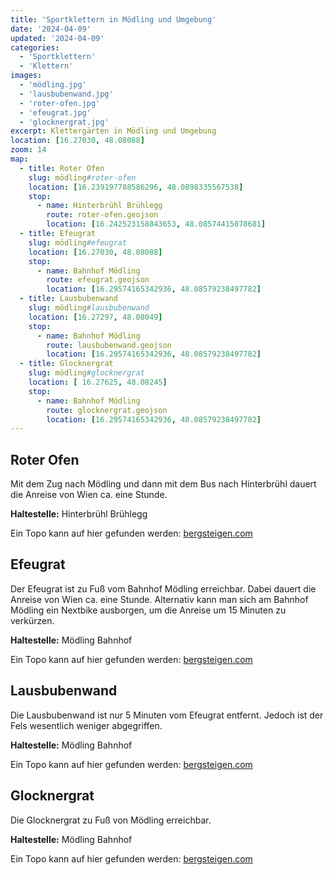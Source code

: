 ```yaml
---
title: 'Sportklettern in Mödling und Umgebung'
date: '2024-04-09'
updated: '2024-04-09'
categories:
  - 'Sportklettern'
  - 'Klettern'
images: 
  - 'mödling.jpg'
  - 'lausbubenwand.jpg'
  - 'roter-ofen.jpg'
  - 'efeugrat.jpg'
  - 'glocknergrat.jpg'
excerpt: Klettergärten in Mödling und Umgebung
location: [16.27030, 48.08088]
zoom: 14
map:
  - title: Roter Ofen
    slug: mödling#roter-ofen
    location: [16.239197788586296, 48.0898335567538]
    stop: 
      - name: Hinterbrühl Brühlegg
        route: roter-ofen.geojson
        location: [16.242523158843653, 48.08574415078681]
  - title: Efeugrat
    slug: mödling#efeugrat
    location: [16.27030, 48.08088]
    stop:
      - name: Bahnhof Mödling
        route: efeugrat.geojson
        location: [16.29574165342936, 48.08579238497782]
  - title: Lausbubenwand
    slug: mödling#lausbubenwand
    location: [16.27297, 48.08049]
    stop:
      - name: Bahnhof Mödling
        route: lausbubenwand.geojson
        location: [16.29574165342936, 48.08579238497782]
  - title: Glocknergrat
    slug: mödling#glocknergrat
    location: [ 16.27625, 48.08245]
    stop:
      - name: Bahnhof Mödling
        route: glocknergrat.geojson
        location: [16.29574165342936, 48.08579238497782]
---
```


## Roter Ofen

Mit dem Zug nach Mödling und dann mit dem Bus nach Hinterbrühl dauert die Anreise von Wien ca. eine Stunde.

**Haltestelle:** Hinterbrühl Brühlegg

Ein Topo kann auf hier gefunden werden: [bergsteigen.com](https://www.bergsteigen.com/touren/klettergarten/roter-ofen-moedling-hinterbruehl/)

## Efeugrat

Der Efeugrat ist zu Fuß vom Bahnhof Mödling erreichbar. Dabei dauert die Anreise von Wien ca. eine Stunde. Alternativ kann man sich am Bahnhof Mödling ein Nextbike ausborgen, um die Anreise um 15 Minuten zu verkürzen.

**Haltestelle:** Mödling Bahnhof

Ein Topo kann auf hier gefunden werden: [bergsteigen.com](https://www.bergsteigen.com/touren/klettergarten/efeugrat-moedling/)

## Lausbubenwand

Die Lausbubenwand ist nur 5 Minuten vom Efeugrat entfernt. Jedoch ist der Fels wesentlich weniger abgegriffen. 

**Haltestelle:** Mödling Bahnhof

Ein Topo kann auf hier gefunden werden: [bergsteigen.com](https://www.bergsteigen.com/touren/klettergarten/lausbubenwand-moedling/)

## Glocknergrat

Die Glocknergrat zu Fuß von Mödling erreichbar. 

**Haltestelle:** Mödling Bahnhof

Ein Topo kann auf hier gefunden werden: [bergsteigen.com](https://www.bergsteigen.com/touren/klettergarten/glocknergrat-moedling/)
